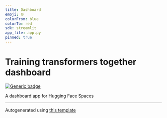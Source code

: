```yaml
---
title: Dashboard
emoji: 🌐
colorFrom: blue
colorTo: red
sdk: streamlit
app_file: app.py
pinned: true
---
```



# Training transformers together dashboard

[![Generic badge](https://img.shields.io/badge/🤗-Open%20In%20Spaces-blue.svg)](https://huggingface.co/spaces/training-transformers-together/training-transformers-together-dashboard)

A dashboard app for Hugging Face Spaces


---
Autogenerated using [this template](https://github.com/nateraw/spaces-template)
